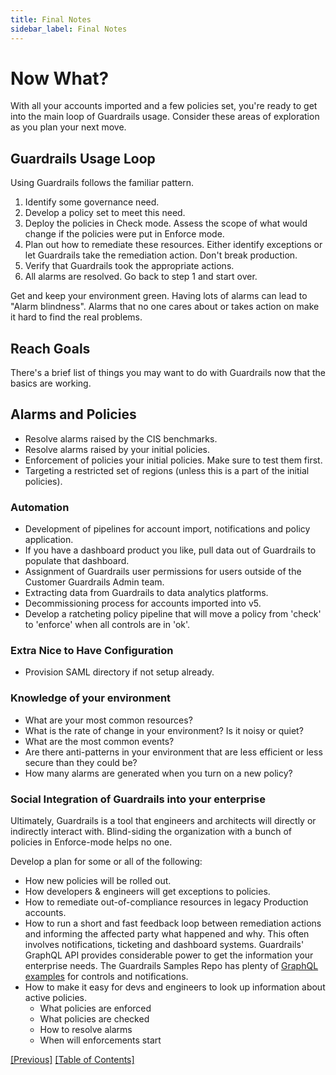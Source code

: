 ```yaml
---
title: Final Notes
sidebar_label: Final Notes
---
```


# Now What?

With all your accounts imported and a few policies set, you're ready to get into the main loop of Guardrails usage. Consider these areas of exploration as you plan your next move.

## Guardrails Usage Loop

Using Guardrails follows the familiar pattern.

1. Identify some governance need.
2. Develop a policy set to meet this need.
3. Deploy the policies in Check mode. Assess the scope of what would change if the policies were put in Enforce mode.
4. Plan out how to remediate these resources. Either identify exceptions or let Guardrails take the remediation action. Don't break production.
5. Verify that Guardrails took the appropriate actions.
6. All alarms are resolved. Go back to step 1 and start over.

Get and keep your environment green. Having lots of alarms can lead to "Alarm blindness". Alarms that no one cares about or takes action on make it hard to find the real problems.

## Reach Goals

There's a brief list of things you may want to do with Guardrails now that the basics are working.

## Alarms and Policies

- Resolve alarms raised by the CIS benchmarks.
- Resolve alarms raised by your initial policies.
- Enforcement of policies your initial policies. Make sure to test them first.
- Targeting a restricted set of regions (unless this is a part of the initial policies).

### Automation

- Development of pipelines for account import, notifications and policy application.
- If you have a dashboard product you like, pull data out of Guardrails to populate that dashboard.
- Assignment of Guardrails user permissions for users outside of the Customer Guardrails Admin team.
- Extracting data from Guardrails to data analytics platforms.
- Decommissioning process for accounts imported into v5.
- Develop a ratcheting policy pipeline that will move a policy from 'check' to 'enforce' when all controls are in 'ok'.

### Extra Nice to Have Configuration

- Provision SAML directory if not setup already.

### Knowledge of your environment

- What are your most common resources?
- What is the rate of change in your environment? Is it noisy or quiet?
- What are the most common events?
- Are there anti-patterns in your environment that are less efficient or less secure than they could be?
- How many alarms are generated when you turn on a new policy?

### Social Integration of Guardrails into your enterprise

Ultimately, Guardrails is a tool that engineers and architects will directly or indirectly interact with. Blind-siding the organization with a bunch of policies in Enforce-mode helps no one.

Develop a plan for some or all of the following:

- How new policies will be rolled out.
- How developers & engineers will get exceptions to policies.
- How to remediate out-of-compliance resources in legacy Production accounts.
- How to run a short and fast feedback loop between remediation actions and informing the affected party what happened and why. This often involves notifications, ticketing and dashboard systems. Guardrails' GraphQL API provides considerable power to get the information your enterprise needs. The Guardrails Samples Repo has plenty of [GraphQL examples](https://github.com/turbot/guardrails-samples/tree/main/queries) for controls and notifications.
- How to make it easy for devs and engineers to look up information about active policies.
  - What policies are enforced
  - What policies are checked
  - How to resolve alarms
  - When will enforcements start

[[Previous]](getting-started/activity-exceptions) [[Table of Contents]](getting-started)
